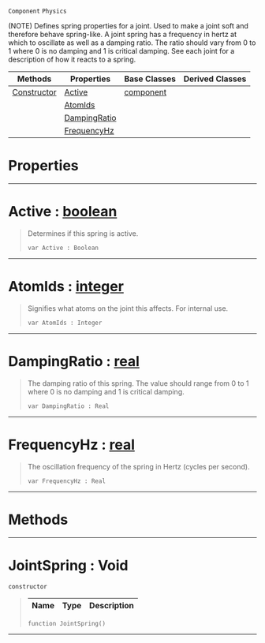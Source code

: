  `Component` `Physics`



(NOTE) Defines spring properties for a joint. Used to make a joint soft and therefore behave spring-like. A joint spring has a frequency in hertz at which to oscillate as well as a damping ratio. The ratio should vary from 0 to 1 where 0 is no damping and 1 is critical damping. See each joint for a description of how it reacts to a spring.

|Methods|Properties|Base Classes|Derived Classes|
|---|---|---|---|
|[ Constructor](https://github.com/PlasmaEngine/PlasmaDocs/tree/master/docs/C%2B%2B/code_reference/class_reference/jointspring.markdown#jointspring-void)|[ Active](https://github.com/PlasmaEngine/PlasmaDocs/tree/master/docs/C%2B%2B/code_reference/class_reference/jointspring.markdown#active-plasma-engine-docum)|[component](https://github.com/PlasmaEngine/PlasmaDocs/tree/master/docs/C%2B%2B/code_reference/class_reference/component.markdown)| |
| |[ AtomIds](https://github.com/PlasmaEngine/PlasmaDocs/tree/master/docs/C%2B%2B/code_reference/class_reference/jointspring.markdown#atomids-plasma-engine-docu)| | |
| |[ DampingRatio](https://github.com/PlasmaEngine/PlasmaDocs/tree/master/docs/C%2B%2B/code_reference/class_reference/jointspring.markdown#dampingratio-plasma-engine)| | |
| |[ FrequencyHz](https://github.com/PlasmaEngine/PlasmaDocs/tree/master/docs/C%2B%2B/code_reference/class_reference/jointspring.markdown#frequencyhz-plasma-engine)| | |


 #  Properties


---  
 #  Active : [boolean](https://github.com/PlasmaEngine/PlasmaDocs/tree/master/docs/C%2B%2B/code_reference/lightning_base_types/boolean.markdown)

> Determines if this spring is active.
> ``` lang=cpp, name=Lightning
> var Active : Boolean


---  
 #  AtomIds : [integer](https://github.com/PlasmaEngine/PlasmaDocs/tree/master/docs/C%2B%2B/code_reference/lightning_base_types/integer.markdown)

> Signifies what atoms on the joint this affects. For internal use.
> ``` lang=cpp, name=Lightning
> var AtomIds : Integer


---  
 #  DampingRatio : [real](https://github.com/PlasmaEngine/PlasmaDocs/tree/master/docs/C%2B%2B/code_reference/lightning_base_types/real.markdown)

> The damping ratio of this spring. The value should range from 0 to 1 where 0 is no damping and 1 is critical damping.
> ``` lang=cpp, name=Lightning
> var DampingRatio : Real


---  
 #  FrequencyHz : [real](https://github.com/PlasmaEngine/PlasmaDocs/tree/master/docs/C%2B%2B/code_reference/lightning_base_types/real.markdown)

> The oscillation frequency of the spring in Hertz (cycles per second).
> ``` lang=cpp, name=Lightning
> var FrequencyHz : Real


---  
 #  Methods


---  
 #  JointSpring : Void

 `constructor`

> 
> |Name|Type|Description|
> |---|---|---|
> ``` lang=cpp, name=Lightning
> function JointSpring()
> ``` 


---  
 

 